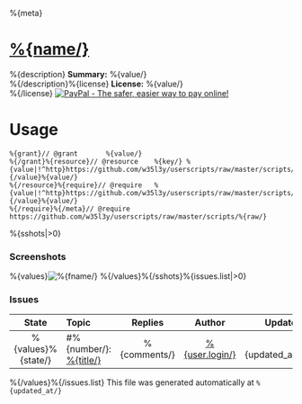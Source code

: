 %{meta}
# [%{name/}](.)
%{description}
**Summary:** %{value/}<br />%{/description}%{license}
**License:** %{value/}<br />%{/license}
[![PayPal - The safer, easier way to pay online!](https://www.paypalobjects.com/en_US/i/btn/btn_donate_SM.gif "PayPal - The safer, easier way to pay online!")](http://goo.gl/Fv19S)

# Usage
```
%{grant}// @grant		%{value/}
%{/grant}%{resource}// @resource	%{key/} %{value|!^http}https://github.com/w35l3y/userscripts/raw/master/scripts/%{/value}%{value/}
%{/resource}%{require}// @require	%{value|!^http}https://github.com/w35l3y/userscripts/raw/master/scripts/%{/value}%{value/}
%{/require}%{/meta}// @require	https://github.com/w35l3y/userscripts/raw/master/scripts/%{raw/}
```
%{sshots|>0}
### Screenshots
%{values}![%{fname/}](%{name/})
%{/values}%{/sshots}%{issues.list|>0}
### Issues
State|Topic|Replies|Author|Updated
:---:|:---|:---:|:---:|---:
%{values}%{state/}|#%{number/}: [%{title/}](%{html_url/})|%{comments/}|[%{user.login/}](%{user.html_url/})|%{updated_at/}
%{/values}%{/issues.list}
This file was generated automatically at `%{updated_at/}`